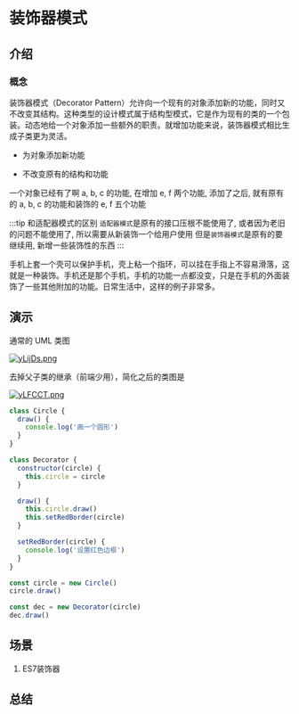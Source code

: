 # 装饰器模式

## 介绍

### 概念

装饰器模式（Decorator Pattern）允许向一个现有的对象添加新的功能，同时又不改变其结构。这种类型的设计模式属于结构型模式，它是作为现有的类的一个包装。动态地给一个对象添加一些额外的职责。就增加功能来说，装饰器模式相比生成子类更为灵活。

- 为对象添加新功能

- 不改变原有的结构和功能

一个对象已经有了啊 a, b, c 的功能, 在增加 e, f 两个功能, 添加了之后, 就有原有的 a, b, c 的功能和装饰的 e, f 五个功能

:::tip 和适配器模式的区别
`适配器模式`是原有的接口压根不能使用了, 或者因为老旧的问题不能使用了, 所以需要从新装饰一个给用户使用
但是`装饰器模式`是原有的要继续用, 新增一些装饰性的东西
:::

手机上套一个壳可以保护手机，壳上粘一个指环，可以挂在手指上不容易滑落，这就是一种装饰。手机还是那个手机，手机的功能一点都没变，只是在手机的外面装饰了一些其他附加的功能。日常生活中，这样的例子非常多。

## 演示

通常的 UML 类图

[![yLijDs.png](https://s3.ax1x.com/2021/02/23/yLijDs.png)](https://imgchr.com/i/yLijDs)

去掉父子类的继承（前端少用），简化之后的类图是

[![yLFCCT.png](https://s3.ax1x.com/2021/02/23/yLFCCT.png)](https://imgchr.com/i/yLFCCT)

```js
class Circle {
  draw() {
    console.log('画一个圆形')
  }
}

class Decorator {
  constructor(circle) {
    this.circle = circle
  }

  draw() {
    this.circle.draw()
    this.setRedBorder(circle)
  }

  setRedBorder(circle) {
    console.log('设置红色边框')
  }
}

const circle = new Circle()
circle.draw()

const dec = new Decorator(circle)
dec.draw()
```

## 场景

1. ES7装饰器



## 总结
